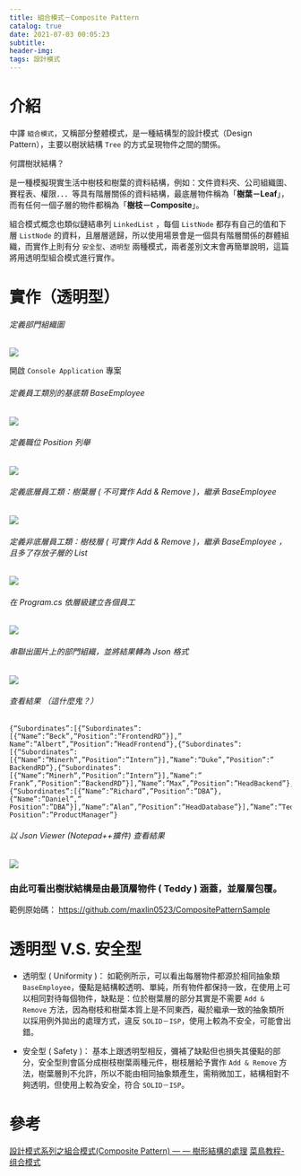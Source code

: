 ```yaml
---
title: 組合模式－Composite Pattern
catalog: true
date: 2021-07-03 00:05:23
subtitle:
header-img: 
tags: 設計模式
---
```

# 介紹
中譯 `組合模式`，又稱部分整體模式，是一種結構型的設計模式（Design Pattern），主要以樹狀結構 `Tree` 的方式呈現物件之間的關係。

何謂樹狀結構？

是一種模擬現實生活中樹枝和樹葉的資料結構，例如：文件資料夾、公司組織圖、賽程表、權限．．．等具有階層關係的資料結構，最底層物件稱為「**樹葉－Leaf**」，而有任何一個子層的物件都稱為「**樹枝－Composite**」。

組合模式概念也類似鏈結串列 `LinkedList` ，每個 `ListNode` 都存有自己的值和下層 `ListNode` 的資料，且層層遞歸，所以使用場景會是一個具有階層關係的群體組織，而實作上則有分 `安全型`、`透明型` 兩種模式，兩者差別文末會再簡單說明，這篇將用透明型組合模式進行實作。

# 實作（透明型）

###### 定義部門組織圖
![](https://i.imgur.com/UTjFVy0.png)

開啟 `Console Application` 專案

###### 定義員工類別的基底類 BaseEmployee
![](https://i.imgur.com/O2iM7Sw.png)

###### 定義職位 Position 列舉
![](https://i.imgur.com/m2mVE0I.png)

###### 定義底層員工類：樹葉層 ( 不可實作 Add & Remove )，繼承 BaseEmployee
![](https://i.imgur.com/RN6mjvE.png)

###### 定義非底層員工類：樹枝層 ( 可實作 Add & Remove )，繼承 BaseEmployee ，且多了存放子層的 List
![](https://i.imgur.com/mo29Omh.png)

###### 在 Program.cs 依層級建立各個員工
![](https://i.imgur.com/Oo0Y0Vm.png)

###### 串聯出圖片上的部門組織，並將結果轉為 Json 格式
![](https://i.imgur.com/RvdrvKf.png)

###### 查看結果 （這什麼鬼？）
```
{“Subordinates”:[{“Subordinates”:[{“Name”:”Beck”,”Position”:”FrontendRD”}],”
Name”:”Albert”,”Position”:”HeadFrontend”},{“Subordinates”:[{“Subordinates”:
[{“Name”:”Minerh”,”Position”:”Intern”}],”Name”:”Duke”,”Position”:”
BackendRD”},{“Subordinates”:[{“Name”:”Minerh”,”Position”:”Intern”}],”Name”:”
Frank”,”Position”:”BackendRD”}],”Name”:”Max”,”Position”:”HeadBackend”},
{“Subordinates”:[{“Name”:”Richard”,”Position”:”DBA”},{“Name”:”Daniel”,”
Position”:”DBA”}],”Name”:”Alan”,”Position”:”HeadDatabase”}],”Name”:”Teddy”,”
Position”:”ProductManager”}
```

###### 以 Json Viewer (Notepad++擴件) 查看結果
![](https://i.imgur.com/MhiEQl6.png)

### 由此可看出樹狀結構是由最頂層物件 ( Teddy ) 涵蓋，並層層包覆。

範例原始碼： https://github.com/maxlin0523/CompositePatternSample

# 透明型 V.S. 安全型
* 透明型 ( Uniformity )：
如範例所示，可以看出每層物件都源於相同抽象類 `BaseEmployee`，優點是結構較透明、單純，所有物件都保持一致，在使用上可以相同對待每個物件，缺點是：位於樹葉層的部分其實是不需要 `Add & Remove` 方法，因為樹枝和樹葉本質上是不同東西，礙於繼承一致的抽象類所以採用例外拋出的處理方式，違反 `SOLID－ISP`，使用上較為不安全，可能會出錯。

* 安全型 ( Safety )：
基本上跟透明型相反，彌補了缺點但也損失其優點的部分，安全型則會區分成樹枝樹葉兩種元件，樹枝層給予實作 `Add & Remove` 方法，樹葉層則不允許，所以不能由相同抽象類產生，需稍微加工，結構相對不夠透明，但使用上較為安全，符合 `SOLID－ISP`。

# 參考
[設計模式系列之組合模式(Composite Pattern) — — 樹形結構的處理](https://www.gushiciku.cn/pl/pPh1/zh-tw)
[菜鳥教程-组合模式](https://www.runoob.com/design-pattern/composite-pattern.html)

